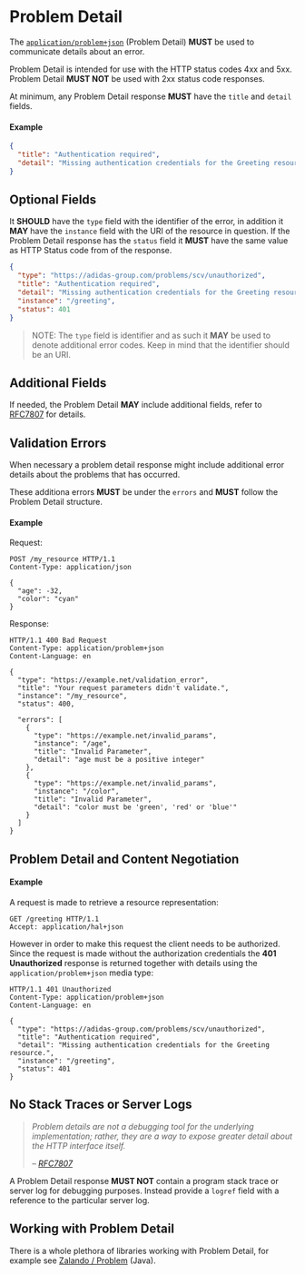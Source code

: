 # Problem Detail
The [`application/problem+json`](https://tools.ietf.org/html/rfc7807) (Problem Detail) **MUST** be used to communicate details about an error.

Problem Detail is intended for use with the HTTP status codes 4xx and 5xx. Problem Detail **MUST NOT** be used with 2xx status code responses.

At minimum, any Problem Detail response **MUST** have the `title` and `detail` fields. 

#### Example

```json
{
  "title": "Authentication required",
  "detail": "Missing authentication credentials for the Greeting resource."
}
```

## Optional Fields
It **SHOULD** have the `type` field with the identifier of the error, in addition it **MAY** have the `instance` field with the URI of the resource in question. If the Problem Detail response has the `status` field it **MUST** have the same value as HTTP Status code from of the response.


```json
{
  "type": "https://adidas-group.com/problems/scv/unauthorized",
  "title": "Authentication required",
  "detail": "Missing authentication credentials for the Greeting resource.",
  "instance": "/greeting",
  "status": 401
}
```

> NOTE: The `type` field is identifier and as such it **MAY** be used to denote additional error codes. Keep in mind that the identifier should be an URI.

## Additional Fields
If needed, the Problem Detail **MAY** include additional fields, refer to [RFC7807](https://tools.ietf.org/html/rfc7807) for details. 

## Validation Errors
When necessary a problem detail response might include additional error details about the problems that has occurred. 

These additiona errors **MUST** be under the `errors` and **MUST** follow the Problem Detail structure.

#### Example

Request:

```
POST /my_resource HTTP/1.1
Content-Type: application/json

{
  "age": -32,
  "color": "cyan"
}
```

Response:

```
HTTP/1.1 400 Bad Request
Content-Type: application/problem+json
Content-Language: en

{
  "type": "https://example.net/validation_error",
  "title": "Your request parameters didn't validate.",
  "instance": "/my_resource",
  "status": 400,
  
  "errors": [
    {
      "type": "https://example.net/invalid_params",
      "instance": "/age",
      "title": "Invalid Parameter",
      "detail": "age must be a positive integer"
    },
    {
      "type": "https://example.net/invalid_params",
      "instance": "/color",
      "title": "Invalid Parameter",
      "detail": "color must be 'green', 'red' or 'blue'"
    }
  ]
}
```



## Problem Detail and Content Negotiation
#### Example
A request is made to retrieve a resource representation:

```
GET /greeting HTTP/1.1
Accept: application/hal+json
```

However in order to make this request the client needs to be authorized. Since the request is made without the authorization credentials the **401 Unauthorized** response is returned together with details using the `application/problem+json` media type:

```
HTTP/1.1 401 Unauthorized
Content-Type: application/problem+json
Content-Language: en

{
  "type": "https://adidas-group.com/problems/scv/unauthorized",
  "title": "Authentication required",
  "detail": "Missing authentication credentials for the Greeting resource.",
  "instance": "/greeting",
  "status": 401
}
```

## No Stack Traces or Server Logs
> _Problem details are not a debugging tool for the underlying implementation; rather, they are a way to expose greater detail about the HTTP interface itself._
>
> _– [RFC7807](https://tools.ietf.org/html/rfc7807)_

A Problem Detail response **MUST NOT** contain a program stack trace or server log for debugging purposes. Instead provide a `logref` field with a reference to the particular server log.

## Working with Problem Detail
There is a whole plethora of libraries working with Problem Detail, for example see [Zalando / Problem](https://github.com/zalando/problem) (Java).